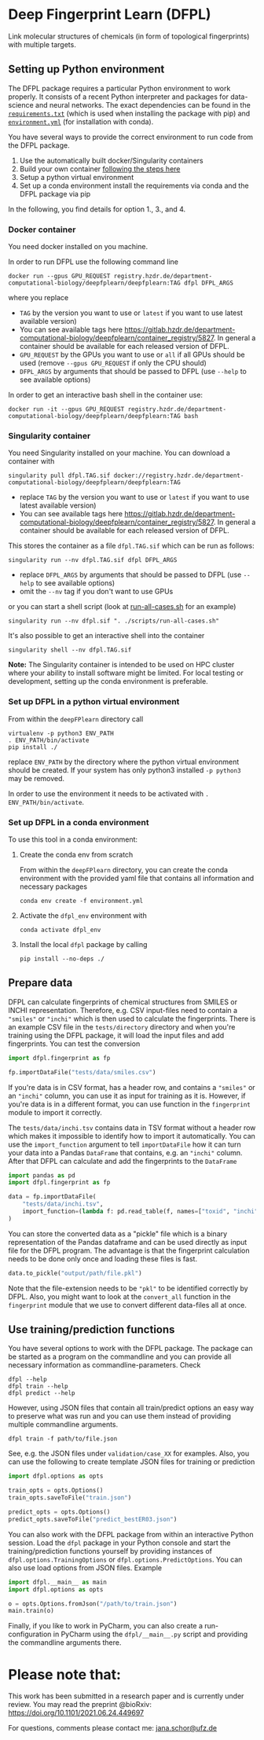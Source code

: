 # Deep Fingerprint Learn (DFPL)

Link molecular structures of chemicals (in form of topological fingerprints) with multiple targets.

## Setting up Python environment

The DFPL package requires a particular Python environment to work properly.
It consists of a recent Python interpreter and packages for data-science and neural networks.
The exact dependencies can be found in the
[`requirements.txt`](requirements.txt) (which is used when installing the package with pip)
and [`environment.yml`](environment.yml) (for installation with conda).

You have several ways to provide the correct environment to run code from the DFPL package.

1. Use the automatically built docker/Singularity containers
2. Build your own container [following the steps here](container/build_container.md)
3. Setup a python virtual environment
4. Set up a conda environment install the requirements via conda and the DFPL package via pip

In the following, you find details for option 1., 3., and 4.

### Docker container

You need docker installed on you machine. 

In order to run DFPL use the following command line 

```shell
docker run --gpus GPU_REQUEST registry.hzdr.de/department-computational-biology/deepfplearn/deepfplearn:TAG dfpl DFPL_ARGS
```

where you replace

- `TAG` by the version you want to use or `latest` if you want to use latest available version)
- You can see available tags here https://gitlab.hzdr.de/department-computational-biology/deepfplearn/container_registry/5827.
  In general a container should be available for each released version of DFPL.
- `GPU_REQUEST` by the GPUs you want to use or `all` if all GPUs should be used (remove `--gpus GPU_REQUEST` if only the CPU should)
- `DFPL_ARGS` by arguments that should be passed to DFPL (use `--help` to see available options)

In order to get an interactive bash shell in the container use:

```shell
docker run -it --gpus GPU_REQUEST registry.hzdr.de/department-computational-biology/deepfplearn/deepfplearn:TAG bash
```

### Singularity container

You need Singularity installed on your machine. You can download a container with

```shell
singularity pull dfpl.TAG.sif docker://registry.hzdr.de/department-computational-biology/deepfplearn/deepfplearn:TAG
```

- replace `TAG` by the version you want to use or `latest` if you want to use latest available version)
- You can see available tags here https://gitlab.hzdr.de/department-computational-biology/deepfplearn/container_registry/5827.
  In general a container should be available for each released version of DFPL.


This stores the container as a file `dfpl.TAG.sif` which can be run as follows:

```shell script
singularity run --nv dfpl.TAG.sif dfpl DFPL_ARGS
```
- replace `DFPL_ARGS` by arguments that should be passed to DFPL (use `--help` to see available options)
- omit the `--nv` tag if you don't want to use GPUs 


or you can start a shell script (look at [run-all-cases.sh](scripts/run-all-cases.sh) for an
example)

```shell script
singularity run --nv dfpl.sif ". ./scripts/run-all-cases.sh"
```

It's also possible to get an interactive shell into the container

```shell script
singularity shell --nv dfpl.TAG.sif
```

**Note:** The Singularity container is intended to be used on HPC cluster where your ability to install software might
be limited.
For local testing or development, setting up the conda environment is preferable.

### Set up DFPL in a python virtual environment

From within the `deepFPlearn` directory call

```
virtualenv -p python3 ENV_PATH
. ENV_PATH/bin/activate
pip install ./
```

replace `ENV_PATH` by the directory where the python virtual environment should be created.
If your system has only python3 installed `-p python3` may be removed.

In order to use the environment it needs to be activated with `. ENV_PATH/bin/activate`.

### Set up DFPL in a conda environment

To use this tool in a conda environment:

1. Create the conda env from scratch

   From within the `deepFPlearn` directory, you can create the conda environment with the provided yaml file that
   contains all information and necessary packages

   ```shell
   conda env create -f environment.yml
   ```

2. Activate the `dfpl_env` environment with

   ```shell
   conda activate dfpl_env
   ```

3. Install the local `dfpl` package by calling

   ```shell
   pip install --no-deps ./
   ```

## Prepare data

DFPL can calculate fingerprints of chemical structures from SMILES or INCHI representation. Therefore, e.g. CSV
input-files need to contain a `"smiles"` or `"inchi"` which is then used to calculate the fingerprints. There is an
example CSV file in the `tests/directory` directory and when you're training using the DFPL package, it will load the
input files and add fingerprints. You can test the conversion

```python
import dfpl.fingerprint as fp

fp.importDataFile("tests/data/smiles.csv")
```

If you're data is in CSV format, has a header row, and contains a `"smiles"` or an `"inchi"` column, you can use it as
input for training as it is. However, if you're data is in a different format, you can use function in the `fingerprint`
module to import it correctly.

The `tests/data/inchi.tsv` contains data in TSV format without a header row which makes it impossible to identify how to
import it automatically. You can use the `import_function` argument to tell `importDataFile` how it can turn your data
into a Pandas `DataFrame` that contains, e.g. an `"inchi"` column. After that DFPL can calculate and add the
fingerprints to the `DataFrame`

```python
import pandas as pd
import dfpl.fingerprint as fp

data = fp.importDataFile(
    "tests/data/inchi.tsv",
    import_function=(lambda f: pd.read_table(f, names=["toxid", "inchi", "key"]))
)
```

You can store the converted data as a "pickle" file which is a binary representation of the Pandas dataframe and can be
used directly as input file for the DFPL program. The advantage is that the fingerprint calculation needs to be done
only once and loading these files is fast.

```python
data.to_pickle("output/path/file.pkl")
```

Note that the file-extension needs to be `"pkl"` to be identified correctly by DFPL. Also, you might want to look at
the `convert_all` function in the `fingerprint` module that we use to convert different data-files all at once.

## Use training/prediction functions

You have several options to work with the DFPL package. The package can be started as a program on the commandline and
you can provide all necessary information as commandline-parameters. Check

```shell script
dfpl --help
dfpl train --help
dfpl predict --help
```

However, using JSON files that contain all train/predict options an easy way to preserve what was run and you can use
them instead of providing multiple commandline arguments.

```shell script
dfpl train -f path/to/file.json
```

See, e.g. the JSON files under `validation/case_XX` for examples. Also, you can use the following to create template
JSON files for training or prediction

```python
import dfpl.options as opts

train_opts = opts.Options()
train_opts.saveToFile("train.json")

predict_opts = opts.Options()
predict_opts.saveToFile("predict_bestER03.json")
```

You can also work with the DFPL package from within an interactive Python session. Load the `dfpl` package in your
Python console and start the training/prediction functions yourself by providing instances
of `dfpl.options.TrainingOptions` or
`dfpl.options.PredictOptions`. You can also use load options from JSON files. Example

```python
import dfpl.__main__ as main
import dfpl.options as opts

o = opts.Options.fromJson("/path/to/train.json")
main.train(o)
```

Finally, if you like to work in PyCharm, you can also create a run-configuration in PyCharm using the `dfpl/__main__.py`
script and providing the commandline arguments there.

# Please note that:

This work has been submitted in a research paper and is currently under review.
You may read the preprint @bioRxiv: https://doi.org/10.1101/2021.06.24.449697

For questions, comments please contact me: jana.schor@ufz.de
